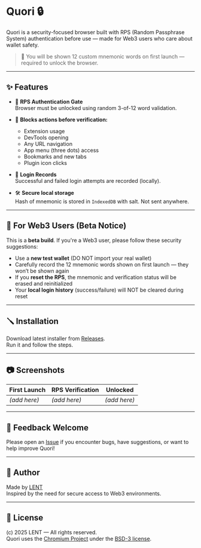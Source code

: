 # Quori 🔒

Quori is a security-focused browser built with RPS (Random Passphrase System) authentication before use — made for Web3 users who care about wallet safety.

> 🧠 You will be shown 12 custom mnemonic words on first launch — required to unlock the browser.

---

## ✨ Features

- 🔐 **RPS Authentication Gate**  
  Browser must be unlocked using random 3-of-12 word validation.
  
- 🛑 **Blocks actions before verification:**  
  - Extension usage  
  - DevTools opening  
  - Any URL navigation  
  - App menu (three dots) access  
  - Bookmarks and new tabs  
  - Plugin icon clicks  

- 📜 **Login Records**  
  Successful and failed login attempts are recorded (locally).

- 🛠️ **Secure local storage**  
  Hash of mnemonic is stored in `IndexedDB` with salt. Not sent anywhere.

---
## 🧪 For Web3 Users (Beta Notice)

This is a **beta build**. If you're a Web3 user, please follow these security suggestions:

- Use a **new test wallet** (DO NOT import your real wallet)
- Carefully record the 12 mnemonic words shown on first launch — they won’t be shown again
- If you **reset the RPS**, the mnemonic and verification status will be erased and reinitialized
- Your **local login history** (success/failure) will NOT be cleared during reset


---

## 🪛 Installation

Download latest installer from [Releases](https://github.com/LENT4869/Quori/releases).  
Run it and follow the steps.

---

## 📷 Screenshots

| First Launch | RPS Verification | Unlocked |
| ------------ | ---------------- | -------- |
| *(add here)* | *(add here)*     | *(add here)* |

---

## 📣 Feedback Welcome

Please open an [Issue](https://github.com/LENT4869/Quori/issues) if you encounter bugs, have suggestions, or want to help improve Quori!

---

## 👤 Author

Made by [LENT](https://github.com/LENT4869)  
Inspired by the need for secure access to Web3 environments.

---

## 🪪 License

(c) 2025 LENT — All rights reserved.  
Quori uses the [Chromium Project](https://www.chromium.org/) under the [BSD-3 license](https://chromium.googlesource.com/chromium/src/+/main/LICENSE).
